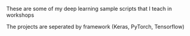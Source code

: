 These are some of my deep learning sample scripts that I teach in workshops

The projects are seperated by framework (Keras, PyTorch, Tensorflow)
